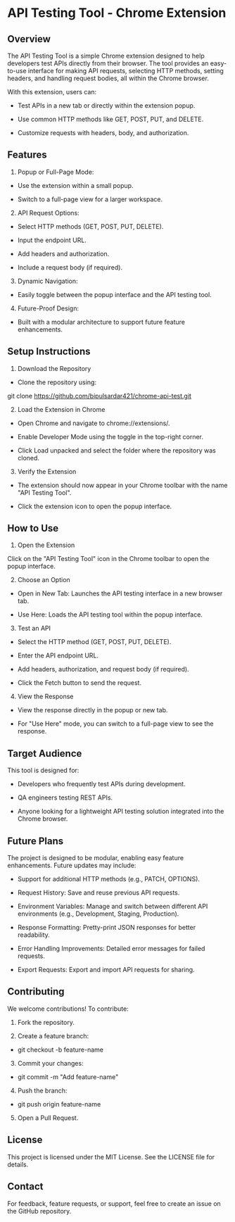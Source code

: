 
# API Testing Tool - Chrome Extension

## Overview

The API Testing Tool is a simple Chrome extension designed to help developers test APIs directly from their browser. The tool provides an easy-to-use interface for making API requests, selecting HTTP methods, setting headers, and handling request bodies, all within the Chrome browser.

With this extension, users can:

* Test APIs in a new tab or directly within the extension popup.

* Use common HTTP methods like GET, POST, PUT, and DELETE.

* Customize requests with headers, body, and authorization.

## Features

1. Popup or Full-Page Mode:

* Use the extension within a small popup.

* Switch to a full-page view for a larger workspace.

2. API Request Options:

* Select HTTP methods (GET, POST, PUT, DELETE).

* Input the endpoint URL.

* Add headers and authorization.

* Include a request body (if required).

3. Dynamic Navigation:

* Easily toggle between the popup interface and the API testing tool.

4. Future-Proof Design:

* Built with a modular architecture to support future feature enhancements.

## Setup Instructions

1. Download the Repository

* Clone the repository using:

git clone https://github.com/bipulsardar421/chrome-api-test.git

2. Load the Extension in Chrome

* Open Chrome and navigate to chrome://extensions/.

* Enable Developer Mode using the toggle in the top-right corner.

* Click Load unpacked and select the folder where the repository was cloned.

3. Verify the Extension

* The extension should now appear in your Chrome toolbar with the name "API Testing Tool".

* Click the extension icon to open the popup interface.

## How to Use

1. Open the Extension

Click on the "API Testing Tool" icon in the Chrome toolbar to open the popup interface.

2. Choose an Option

* Open in New Tab: Launches the API testing interface in a new browser tab.

* Use Here: Loads the API testing tool within the popup interface.

3. Test an API

* Select the HTTP method (GET, POST, PUT, DELETE).

* Enter the API endpoint URL.

* Add headers, authorization, and request body (if required).

* Click the Fetch button to send the request.

4. View the Response

* View the response directly in the popup or new tab.

* For "Use Here" mode, you can switch to a full-page view to see the response.

## Target Audience

This tool is designed for:

* Developers who frequently test APIs during development.

* QA engineers testing REST APIs.

* Anyone looking for a lightweight API testing solution integrated into the Chrome browser.

## Future Plans

The project is designed to be modular, enabling easy feature enhancements. Future updates may include:

* Support for additional HTTP methods (e.g., PATCH, OPTIONS).

* Request History: Save and reuse previous API requests.

* Environment Variables: Manage and switch between different API environments (e.g., Development, Staging, Production).

* Response Formatting: Pretty-print JSON responses for better readability.

* Error Handling Improvements: Detailed error messages for failed requests.

* Export Requests: Export and import API requests for sharing.

## Contributing

We welcome contributions! To contribute:

1. Fork the repository.

2. Create a feature branch:

* git checkout -b feature-name


3. Commit your changes:


* git commit -m "Add feature-name"


4. Push the branch:

* git push origin feature-name


5. Open a Pull Request.

## License

This project is licensed under the MIT License. See the LICENSE file for details.

## Contact

For feedback, feature requests, or support, feel free to create an issue on the GitHub repository.
